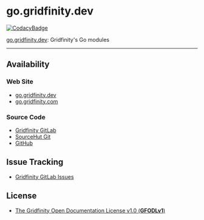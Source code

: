 # go.gridfinity.dev

[![CodacyBadge](https://api.codacy.com/project/badge/Grade/92f15b8010c54a19be0e50e7bef5e2be)](https://app.codacy.com/gh/gridfinity/go.gridfinity.dev?utm_source=github.com&utm_medium=referral&utm_content=gridfinity/go.gridfinity.dev&utm_campaign=Badge_Grade)

[go.gridfinity.dev](https://go.gridfinity.dev): Gridfinity's Go modules

----------------------

## Availability

### Web Site

* [go.gridfinity.dev](https://go.gridfinity.dev)
* [go.gridfinity.com](https://go.gridfinity.com)

### Source Code

* [Gridfinity GitLab](https://gitlab.gridfinity.com/go/go.gridfinity.dev)
* [SourceHut Git](https://sr.ht/~trn/go.gridfinity.dev)
* [GitHub](https://github.com/gridfinity/go.gridfinity.dev)

## Issue Tracking

* [Gridfinity GitLab Issues](https://gitlab.gridfinity.com/go/go.gridfinity.dev/-/issues)

## License

* [The Gridfinity Open Documentation License v1.0 (**GFODLv1**)](https://github.com/gridfinity/go.gridfinity.dev/-/blob/master/LICENSE)
